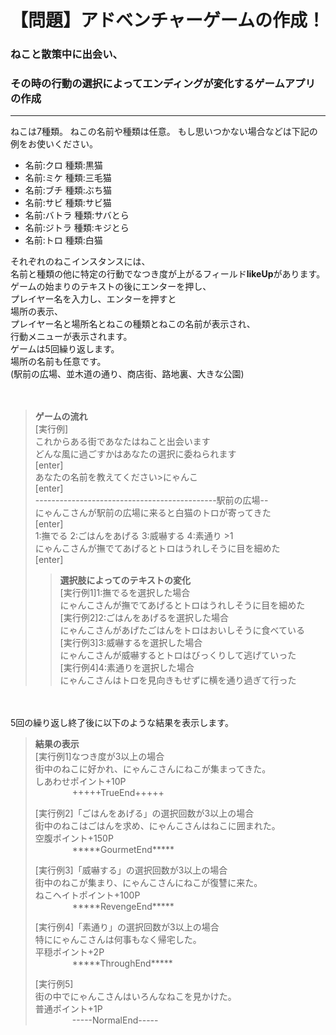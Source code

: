 # 【問題】アドベンチャーゲームの作成！
### ねこと散策中に出会い、
### その時の行動の選択によってエンディングが変化するゲームアプリの作成
 
--- 
ねこは7種類。
ねこの名前や種類は任意。
もし思いつかない場合などは下記の例をお使いください。

* 名前:クロ 種類:黒猫
* 名前:ミケ 種類:三毛猫
* 名前:ブチ 種類:ぶち猫
* 名前:サビ 種類:サビ猫
* 名前:バトラ 種類:サバとら
* 名前:ジトラ 種類:キジとら
* 名前:トロ 種類:白猫

 
それぞれのねこインスタンスには、   
名前と種類の他に特定の行動でなつき度が上がるフィールド**likeUp**があります。   
ゲームの始まりのテキストの後にエンターを押し、   
プレイヤー名を入力し、エンターを押すと   
場所の表示、  
プレイヤー名と場所名とねこの種類とねこの名前が表示され、  
行動メニューが表示されます。  
ゲームは5回繰り返します。  
場所の名前も任意です。  
(駅前の広場、並木道の通り、商店街、路地裏、大きな公園)  

　

>**ゲームの流れ**  
>[実行例]  
>これからある街であなたはねこと出会います  
>どんな風に過ごすかはあなたの選択に委ねられます  
>[enter]  
>あなたの名前を教えてください>にゃんこ  
>[enter]  
>---------------------------------------------駅前の広場--  
>にゃんこさんが駅前の広場に来ると白猫のトロが寄ってきた  
>[enter]  
>1:撫でる 2:ごはんをあげる 3:威嚇する 4:素通り >1  
>にゃんこさんが撫でてあげるとトロはうれしそうに目を細めた  
>[enter]  
>
>>**選択肢によってのテキストの変化**  
>>[実行例1]1:撫でるを選択した場合  
>>にゃんこさんが撫でてあげるとトロはうれしそうに目を細めた  
>>[実行例2]2:ごはんをあげるを選択した場合  
>>にゃんこさんがあげたごはんをトロはおいしそうに食べている  
>>[実行例3]3:威嚇するを選択した場合  
>>にゃんこさんが威嚇するとトロはびっくりして逃げていった  
>>[実行例4]4:素通りを選択した場合  
>>にゃんこさんはトロを見向きもせずに横を通り過ぎて行った  

　

5回の繰り返し終了後に以下のような結果を表示します。 
 
>**結果の表示**  
>[実行例1]なつき度が3以上の場合  
>街中のねこに好かれ、にゃんこさんにねこが集まってきた。  
>しあわせポイント+10P  
>&nbsp;&nbsp;&nbsp;&nbsp;&nbsp;&nbsp;&nbsp;&nbsp;&nbsp;&nbsp;&nbsp;&nbsp;&nbsp;&nbsp;&nbsp;+++++TrueEnd+++++  
> 
>[実行例2]「ごはんをあげる」の選択回数が3以上の場合  
>街中のねこはごはんを求め、にゃんこさんはねこに囲まれた。  
>空腹ポイント+150P  
>&nbsp;&nbsp;&nbsp;&nbsp;&nbsp;&nbsp;&nbsp;&nbsp;&nbsp;&nbsp;&nbsp;&nbsp;&nbsp;&nbsp;&nbsp;\*\*\*\*\*GourmetEnd\*\*\*\*\*  
> 
>[実行例3]「威嚇する」の選択回数が3以上の場合  
>街中のねこが集まり、にゃんこさんにねこが復讐に来た。  
>ねこヘイトポイント+100P  
>&nbsp;&nbsp;&nbsp;&nbsp;&nbsp;&nbsp;&nbsp;&nbsp;&nbsp;&nbsp;&nbsp;&nbsp;&nbsp;&nbsp;&nbsp;\*\*\*\*\*RevengeEnd\*\*\*\*\*  
> 
>[実行例4]「素通り」の選択回数が3以上の場合  
>特ににゃんこさんは何事もなく帰宅した。  
>平穏ポイント+2P  
>&nbsp;&nbsp;&nbsp;&nbsp;&nbsp;&nbsp;&nbsp;&nbsp;&nbsp;&nbsp;&nbsp;&nbsp;&nbsp;&nbsp;&nbsp;\*\*\*\*\*ThroughEnd\*\*\*\*\*  
> 
>[実行例5]  
>街の中でにゃんこさんはいろんなねこを見かけた。  
>普通ポイント+1P  
>&nbsp;&nbsp;&nbsp;&nbsp;&nbsp;&nbsp;&nbsp;&nbsp;&nbsp;&nbsp;&nbsp;&nbsp;&nbsp;&nbsp;&nbsp;-----NormalEnd-----  
					 

